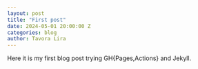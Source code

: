 ```yaml
---
layout: post
title: "First post"
date: 2024-05-01 20:00:00 Z
categories: blog
author: Tavora Lira
---
```


Here it is my first blog post trying GH{Pages,Actions} and Jekyll.